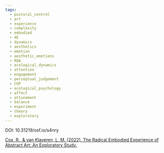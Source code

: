```yaml
---
tags:
  - postural_control
  - art
  - experience
  - complexity
  - embodied
  - 4E
  - dynamics
  - aesthetics
  - emotion
  - aesthetic_emotions
  - RQA
  - ecological_dynamics
  - attention
  - engagement
  - perceptual_judgement
  - COP
  - ecological_psychology
  - affect
  - attunement
  - balance
  - experiment
  - theory
  - exploratory
---
```


DOI: 10.31219/osf.io/s4nry

[Cox, R., & van Klaveren, L. M. (2022). The Radical Embodied Experience of Abstract Art: An Exploratory Study.](https://osf.io/preprints/osf/s4nry)